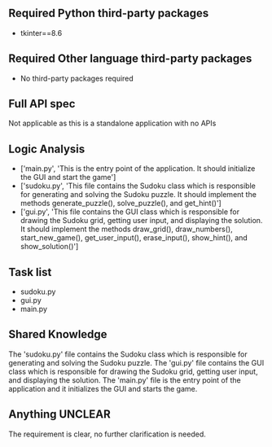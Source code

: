 ## Required Python third-party packages

- tkinter==8.6

## Required Other language third-party packages

- No third-party packages required

## Full API spec

Not applicable as this is a standalone application with no APIs

## Logic Analysis

- ['main.py', 'This is the entry point of the application. It should initialize the GUI and start the game']
- ['sudoku.py', 'This file contains the Sudoku class which is responsible for generating and solving the Sudoku puzzle. It should implement the methods generate_puzzle(), solve_puzzle(), and get_hint()']
- ['gui.py', 'This file contains the GUI class which is responsible for drawing the Sudoku grid, getting user input, and displaying the solution. It should implement the methods draw_grid(), draw_numbers(), start_new_game(), get_user_input(), erase_input(), show_hint(), and show_solution()']

## Task list

- sudoku.py
- gui.py
- main.py

## Shared Knowledge

The 'sudoku.py' file contains the Sudoku class which is responsible for generating and solving the Sudoku puzzle. The 'gui.py' file contains the GUI class which is responsible for drawing the Sudoku grid, getting user input, and displaying the solution. The 'main.py' file is the entry point of the application and it initializes the GUI and starts the game.

## Anything UNCLEAR

The requirement is clear, no further clarification is needed.


